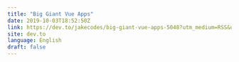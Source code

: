 ```yaml
---
title: "Big Giant Vue Apps"
date: 2019-10-03T18:52:50Z
link: https://dev.to/jakecodes/big-giant-vue-apps-5048?utm_medium=RSS&utm_source=news.12bit.vn
site: dev.to
language: English
draft: false
---
```

